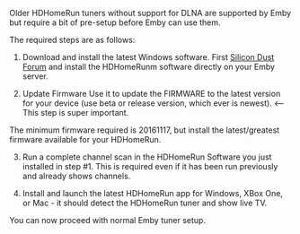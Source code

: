 Older HDHomeRun tuners without support for DLNA are supported by Emby but require a bit of pre-setup before Emby can use them.

The required steps are as follows:

1) Download and install the latest Windows software.
First [Silicon Dust Forum](https://forum.silicondust.com/forum/viewtopic.php?f=119&t=20613) and install the HDHomeRunm software directly on your Emby server.
 
2) Update Firmware
Use it to update the FIRMWARE to the latest version for your device (use beta or release version, which ever is newest). <--This step is super important.
 
The minimum firmware required is 20161117, but install the latest/greatest firmware available for your HDHomeRun.
 
3) Run a complete channel scan in the HDHomeRun Software you just installed in step #1. This is required even if it has been run previously and already shows channels.
 
4) Install and launch the latest HDHomeRun app for Windows, XBox One, or Mac - it should detect the HDHomeRun tuner and show live TV.
 
You can now proceed with normal Emby tuner setup.